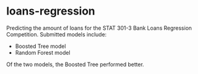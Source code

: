# loans-regression

Predicting the amount of loans for the STAT 301-3 Bank Loans Regression Competition. Submitted models include:
* Boosted Tree model
* Random Forest model

Of the two models, the Boosted Tree performed better.

